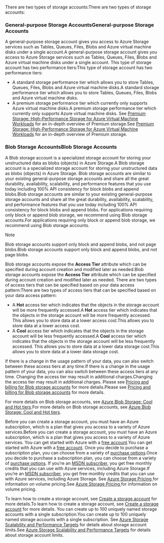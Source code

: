 <span data-ttu-id="22994-101">There are two types of storage accounts:</span><span class="sxs-lookup"><span data-stu-id="22994-101">There are two types of storage accounts:</span></span>

### <a name="general-purpose-storage-accounts"></a><span data-ttu-id="22994-102">General-purpose Storage Accounts</span><span class="sxs-lookup"><span data-stu-id="22994-102">General-purpose Storage Accounts</span></span>
<span data-ttu-id="22994-103">A general-purpose storage account gives you access to Azure Storage services such as Tables, Queues, Files, Blobs and Azure virtual machine disks under a single account.</span><span class="sxs-lookup"><span data-stu-id="22994-103">A general-purpose storage account gives you access to Azure Storage services such as Tables, Queues, Files, Blobs and Azure virtual machine disks under a single account.</span></span> <span data-ttu-id="22994-104">This type of storage account has two performance tiers:</span><span class="sxs-lookup"><span data-stu-id="22994-104">This type of storage account has two performance tiers:</span></span>

* <span data-ttu-id="22994-105">A standard storage performance tier which allows you to store Tables, Queues, Files, Blobs and Azure virtual machine disks.</span><span class="sxs-lookup"><span data-stu-id="22994-105">A standard storage performance tier which allows you to store Tables, Queues, Files, Blobs and Azure virtual machine disks.</span></span>
* <span data-ttu-id="22994-106">A premium storage performance tier which currently only supports Azure virtual machine disks.</span><span class="sxs-lookup"><span data-stu-id="22994-106">A premium storage performance tier which currently only supports Azure virtual machine disks.</span></span> <span data-ttu-id="22994-107">See [Premium Storage: High-Performance Storage for Azure Virtual Machine Workloads](../articles/storage/storage-premium-storage.md) for an in-depth overview of Premium storage.</span><span class="sxs-lookup"><span data-stu-id="22994-107">See [Premium Storage: High-Performance Storage for Azure Virtual Machine Workloads](../articles/storage/storage-premium-storage.md) for an in-depth overview of Premium storage.</span></span>

### <a name="blob-storage-accounts"></a><span data-ttu-id="22994-108">Blob Storage Accounts</span><span class="sxs-lookup"><span data-stu-id="22994-108">Blob Storage Accounts</span></span>
<span data-ttu-id="22994-109">A Blob storage account is a specialized storage account for storing your unstructured data as blobs (objects) in Azure Storage.</span><span class="sxs-lookup"><span data-stu-id="22994-109">A Blob storage account is a specialized storage account for storing your unstructured data as blobs (objects) in Azure Storage.</span></span> <span data-ttu-id="22994-110">Blob storage accounts are similar to your existing general-purpose storage accounts and share all the great durability, availability, scalability, and performance features that you use today including 100% API consistency for block blobs and append blobs.</span><span class="sxs-lookup"><span data-stu-id="22994-110">Blob storage accounts are similar to your existing general-purpose storage accounts and share all the great durability, availability, scalability, and performance features that you use today including 100% API consistency for block blobs and append blobs.</span></span> <span data-ttu-id="22994-111">For applications requiring only block or append blob storage, we recommend using Blob storage accounts.</span><span class="sxs-lookup"><span data-stu-id="22994-111">For applications requiring only block or append blob storage, we recommend using Blob storage accounts.</span></span>

> [!NOTE]
> <span data-ttu-id="22994-112">Blob storage accounts support only block and append blobs, and not page blobs.</span><span class="sxs-lookup"><span data-stu-id="22994-112">Blob storage accounts support only block and append blobs, and not page blobs.</span></span>
> 
> 

<span data-ttu-id="22994-113">Blob storage accounts expose the **Access Tier** attribute which can be specified during account creation and modified later as needed.</span><span class="sxs-lookup"><span data-stu-id="22994-113">Blob storage accounts expose the **Access Tier** attribute which can be specified during account creation and modified later as needed.</span></span> <span data-ttu-id="22994-114">There are two types of access tiers that can be specified based on your data access pattern:</span><span class="sxs-lookup"><span data-stu-id="22994-114">There are two types of access tiers that can be specified based on your data access pattern:</span></span>

* <span data-ttu-id="22994-115">A **Hot** access tier which indicates that the objects in the storage account will be more frequently accessed.</span><span class="sxs-lookup"><span data-stu-id="22994-115">A **Hot** access tier which indicates that the objects in the storage account will be more frequently accessed.</span></span> <span data-ttu-id="22994-116">This allows you to store data at a lower access cost.</span><span class="sxs-lookup"><span data-stu-id="22994-116">This allows you to store data at a lower access cost.</span></span>
* <span data-ttu-id="22994-117">A **Cool** access tier which indicates that the objects in the storage account will be less frequently accessed.</span><span class="sxs-lookup"><span data-stu-id="22994-117">A **Cool** access tier which indicates that the objects in the storage account will be less frequently accessed.</span></span> <span data-ttu-id="22994-118">This allows you to store data at a lower data storage cost.</span><span class="sxs-lookup"><span data-stu-id="22994-118">This allows you to store data at a lower data storage cost.</span></span>

<span data-ttu-id="22994-119">If there is a change in the usage pattern of your data, you can also switch between these access tiers at any time.</span><span class="sxs-lookup"><span data-stu-id="22994-119">If there is a change in the usage pattern of your data, you can also switch between these access tiers at any time.</span></span> <span data-ttu-id="22994-120">Changing the access tier may result in additional charges.</span><span class="sxs-lookup"><span data-stu-id="22994-120">Changing the access tier may result in additional charges.</span></span> <span data-ttu-id="22994-121">Please see [Pricing and billing for Blob storage accounts](../articles/storage/storage-blob-storage-tiers.md#pricing-and-billing) for more details.</span><span class="sxs-lookup"><span data-stu-id="22994-121">Please see [Pricing and billing for Blob storage accounts](../articles/storage/storage-blob-storage-tiers.md#pricing-and-billing) for more details.</span></span>

<span data-ttu-id="22994-122">For more details on Blob storage accounts, see [Azure Blob Storage: Cool and Hot tiers](../articles/storage/storage-blob-storage-tiers.md).</span><span class="sxs-lookup"><span data-stu-id="22994-122">For more details on Blob storage accounts, see [Azure Blob Storage: Cool and Hot tiers](../articles/storage/storage-blob-storage-tiers.md).</span></span>

<span data-ttu-id="22994-123">Before you can create a storage account, you must have an Azure subscription, which is a plan that gives you access to a variety of Azure services.</span><span class="sxs-lookup"><span data-stu-id="22994-123">Before you can create a storage account, you must have an Azure subscription, which is a plan that gives you access to a variety of Azure services.</span></span> <span data-ttu-id="22994-124">You can get started with Azure with a [free account](https://azure.microsoft.com/pricing/free-trial/).</span><span class="sxs-lookup"><span data-stu-id="22994-124">You can get started with Azure with a [free account](https://azure.microsoft.com/pricing/free-trial/).</span></span> <span data-ttu-id="22994-125">Once you decide to purchase a subscription plan, you can choose from a variety of [purchase options](https://azure.microsoft.com/pricing/purchase-options/).</span><span class="sxs-lookup"><span data-stu-id="22994-125">Once you decide to purchase a subscription plan, you can choose from a variety of [purchase options](https://azure.microsoft.com/pricing/purchase-options/).</span></span> <span data-ttu-id="22994-126">If you’re an [MSDN subscriber](https://azure.microsoft.com/pricing/member-offers/msdn-benefits-details/), you get free monthly credits that you can use with Azure services, including Azure Storage.</span><span class="sxs-lookup"><span data-stu-id="22994-126">If you’re an [MSDN subscriber](https://azure.microsoft.com/pricing/member-offers/msdn-benefits-details/), you get free monthly credits that you can use with Azure services, including Azure Storage.</span></span> <span data-ttu-id="22994-127">See [Azure Storage Pricing ](https://azure.microsoft.com/pricing/details/storage/) for information on volume pricing.</span><span class="sxs-lookup"><span data-stu-id="22994-127">See [Azure Storage Pricing ](https://azure.microsoft.com/pricing/details/storage/) for information on volume pricing.</span></span>

<span data-ttu-id="22994-128">To learn how to create a storage account, see [Create a storage account](../articles/storage/storage-create-storage-account.md#create-a-storage-account) for more details.</span><span class="sxs-lookup"><span data-stu-id="22994-128">To learn how to create a storage account, see [Create a storage account](../articles/storage/storage-create-storage-account.md#create-a-storage-account) for more details.</span></span> <span data-ttu-id="22994-129">You can create up to 100 uniquely named storage accounts with a single subscription.</span><span class="sxs-lookup"><span data-stu-id="22994-129">You can create up to 100 uniquely named storage accounts with a single subscription.</span></span> <span data-ttu-id="22994-130">See [Azure Storage Scalability and Performance Targets](../articles/storage/storage-scalability-targets.md) for details about storage account limits.</span><span class="sxs-lookup"><span data-stu-id="22994-130">See [Azure Storage Scalability and Performance Targets](../articles/storage/storage-scalability-targets.md) for details about storage account limits.</span></span>

